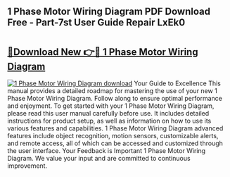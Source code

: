 ## 1 Phase Motor Wiring Diagram PDF Download Free - Part-7st User Guide Repair LxEk0

# <h2><a href="http://dfh8n7v.blite.top/?on=1+Phase+Motor+Wiring+Diagram">🔗Download New 👉🔴 1 Phase Motor Wiring Diagram</a></h2>

[![1 Phase Motor Wiring Diagram download](https://i.imgur.com/lujVjoI.png)](http://dfh8n7v.blite.top/?on=1+Phase+Motor+Wiring+Diagram)
Your Guide to Excellence This manual provides a detailed roadmap for mastering the use of your new 1 Phase Motor Wiring Diagram. Follow along to ensure optimal performance and enjoyment. To get started with your 1 Phase Motor Wiring Diagram, please read this user manual carefully before use. It includes detailed instructions for product setup, as well as information on how to use its various features and capabilities. 1 Phase Motor Wiring Diagram advanced features include object recognition, motion sensors, customizable alerts, and remote access, all of which can be accessed and customized through the user interface. Your Feedback is Important 1 Phase Motor Wiring Diagram. We value your input and are committed to continuous improvement.
